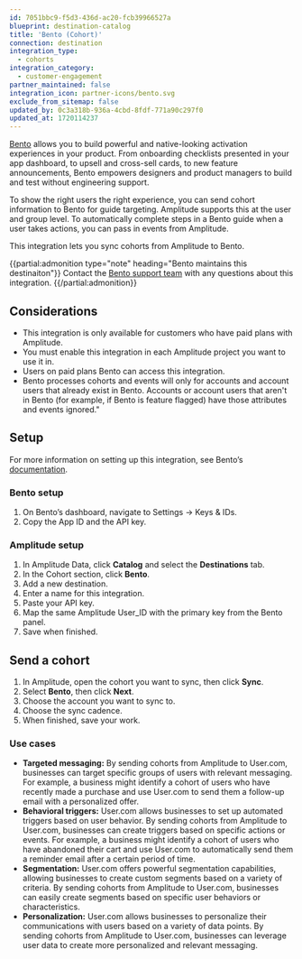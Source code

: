 ```yaml
---
id: 7051bbc9-f5d3-436d-ac20-fcb39966527a
blueprint: destination-catalog
title: 'Bento (Cohort)'
connection: destination
integration_type:
  - cohorts
integration_category:
  - customer-engagement
partner_maintained: false
integration_icon: partner-icons/bento.svg
exclude_from_sitemap: false
updated_by: 0c3a318b-936a-4cbd-8fdf-771a90c297f0
updated_at: 1720114237
---
```


[Bento](https://www.trybento.co/) allows you to build powerful and native-looking activation experiences in your product. From onboarding checklists presented in your app dashboard, to upsell and cross-sell cards, to new feature announcements, Bento empowers designers and product managers to build and test without engineering support. 

To show the right users the right experience, you can send cohort information to Bento for guide targeting. Amplitude supports this at the user and group level. To automatically complete steps in a Bento guide when a user takes actions, you can pass in events from Amplitude. 

This integration lets you sync cohorts from Amplitude to Bento.

{{partial:admonition type="note" heading="Bento maintains this destinaiton"}}
Contact the [Bento support team](https://help.trybento.co/en/articles/6978743-send-events-to-amplitude) with any questions about this integration.
{{/partial:admonition}}

## Considerations

- This integration is only available for customers who have paid plans with Amplitude.
- You must enable this integration in each Amplitude project you want to use it in.
- Users on paid plans Bento can access this integration.
- Bento processes cohorts and events will only for accounts and account users that already exist in Bento. Accounts or account users that aren't in Bento (for example, if Bento is feature flagged) have those attributes and events ignored."

## Setup

For more information on setting up this integration, see Bento’s [documentation](https://help.trybento.co/en/articles/6978743-amplitude-integration).

### Bento setup

1. On Bento’s dashboard, navigate to Settings → Keys & IDs.
2. Copy the App ID and the API key.

### Amplitude setup

1. In Amplitude Data, click **Catalog** and select the **Destinations** tab.
2. In the Cohort section, click **Bento**.
3. Add a new destination.
4. Enter a name for this integration.
5. Paste your API key.
6. Map the same Amplitude User_ID with the primary key from the Bento panel.
7. Save when finished.

## Send a cohort

1. In Amplitude, open the cohort you want to sync, then click **Sync**. 
2. Select **Bento**, then click **Next**.
3. Choose the account you want to sync to.
4. Choose the sync cadence.
5. When finished, save your work.

### Use cases

- **Targeted messaging:** By sending cohorts from Amplitude to User.com, businesses can target specific groups of users with relevant messaging. For example, a business might identify a cohort of users who have recently made a purchase and use User.com to send them a follow-up email with a personalized offer.
- **Behavioral triggers:** User.com allows businesses to set up automated triggers based on user behavior. By sending cohorts from Amplitude to User.com, businesses can create triggers based on specific actions or events. For example, a business might identify a cohort of users who have abandoned their cart and use User.com to automatically send them a reminder email after a certain period of time.
- **Segmentation:** User.com offers powerful segmentation capabilities, allowing businesses to create custom segments based on a variety of criteria. By sending cohorts from Amplitude to User.com, businesses can easily create segments based on specific user behaviors or characteristics.
- **Personalization:** User.com allows businesses to personalize their communications with users based on a variety of data points. By sending cohorts from Amplitude to User.com, businesses can leverage user data to create more personalized and relevant messaging.
